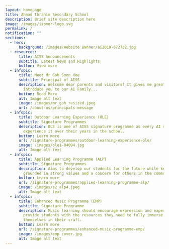```yaml
---
layout: homepage
title: Ahmad Ibrahim Secondary School
description: Brief site description here
image: /images/isomer-logo.svg
permalink: /
notification: ""
sections:
  - hero:
      background: /images/Website Banner/ai2019-072732.jpg
  - resources:
      title: AISS Announcements
      subtitle: Latest News and Highlights
      button: View more
  - infopic:
      title: Meet Mr Goh Soon Hoe
      subtitle: Principal of AISS
      description: Welcome dear parents and visitors! It gives me great pleasure to
        introduce you to our AI Family...
      button: Read More
      alt: Image alt text
      image: /images/mr_goh_resized.jpeg
      url: /about-us/principals-message
  - infopic:
      title: Outdoor Learning Experience (OLE)
      subtitle: Signature Programmes
      description: OLE is one of AISS signature programme as every AI student will
        experience it over their years in the school.
      button: Learn more
      url: /signature-programmes/outdoor-learning-experience-ole/
      image: /images/ole1-04094.jpg
      alt: Image alt text
  - infopic:
      title: Applied Learning Programme (ALP)
      subtitle: Signature Programmes
      description: Aims to develop our students for the future while keeping them
        grounded in strong values and a concern for others in the community.
      button: Learn more
      url: /signature-programmes/applied-learning-programme-alp/
      image: /images/s2 alp4.jpeg
      alt: Image alt text
  - infopic:
      title: Enhanced Music Programme (EMP)
      subtitle: Signature Programme
      description: Music learning should encourage expression and experimentation and
        provide students with the resources they need to fully immerse
        themselves in their craft.
      button: Learn more
      url: /signature-programmes/enhanced-music-programme-emp/
      image: /images/emp cover.jpg
      alt: Image alt text
---
```

